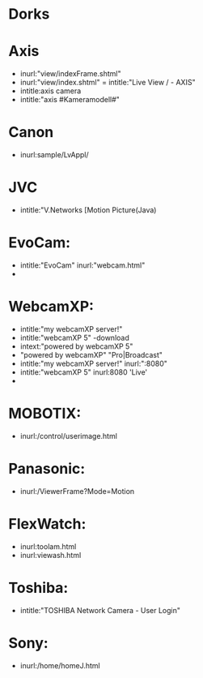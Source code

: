 # Dorks

# Axis
- inurl:"view/indexFrame.shtml"
- inurl:"view/index.shtml"
= intitle:"Live View / - AXIS"
- intitle:axis camera
- intitle:"axis #Kameramodell#"

# Canon
- inurl:sample/LvAppl/

# JVC
- intitle:"V.Networks [Motion Picture(Java)

# EvoCam:
- intitle:"EvoCam" inurl:"webcam.html"
- 
# WebcamXP:
- intitle:"my webcamXP server!"
- intitle:"webcamXP 5" -download
- intext:"powered by webcamXP 5"
- "powered by webcamXP" "Pro|Broadcast"
- intitle:"my webcamXP server!" inurl:":8080"
- intitle:"webcamXP 5" inurl:8080 'Live'
- 
# MOBOTIX:
- inurl:/control/userimage.html

# Panasonic:
- inurl:/ViewerFrame?Mode=Motion

# FlexWatch:
- inurl:toolam.html
- inurl:viewash.html

# Toshiba:
- intitle:"TOSHIBA Network Camera - User Login"

# Sony:
- inurl:/home/homeJ.html
